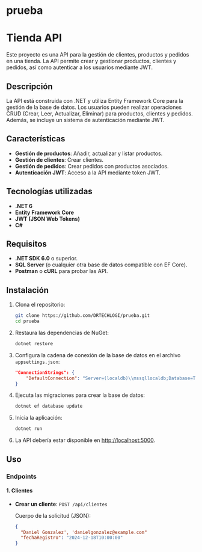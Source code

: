 # prueba
# Tienda API

Este proyecto es una API para la gestión de clientes, productos y pedidos en una tienda. La API permite crear y gestionar productos, clientes y pedidos, así como autenticar a los usuarios mediante JWT.

## Descripción

La API está construida con .NET y utiliza Entity Framework Core para la gestión de la base de datos. Los usuarios pueden realizar operaciones CRUD (Crear, Leer, Actualizar, Eliminar) para productos, clientes y pedidos. Además, se incluye un sistema de autenticación mediante JWT.

## Características

- **Gestión de productos**: Añadir, actualizar y listar productos.
- **Gestión de clientes**: Crear clientes.
- **Gestión de pedidos**: Crear pedidos con productos asociados.
- **Autenticación JWT**: Acceso a la API mediante token JWT.

## Tecnologías utilizadas

- **.NET 6**
- **Entity Framework Core**
- **JWT (JSON Web Tokens)**
- **C#**

## Requisitos

- **.NET SDK 6.0** o superior.
- **SQL Server** (o cualquier otra base de datos compatible con EF Core).
- **Postman** o **cURL** para probar las API.

## Instalación

1. Clona el repositorio:

    ```bash
    git clone https://github.com/DRTECHLOGI/prueba.git
    cd prueba
    ```

2. Restaura las dependencias de NuGet:

    ```bash
    dotnet restore
    ```

3. Configura la cadena de conexión de la base de datos en el archivo `appsettings.json`:

    ```json
    "ConnectionStrings": {
        "DefaultConnection": "Server=(localdb)\\mssqllocaldb;Database=TiendaDb;Trusted_Connection=True;"
    }
    ```

4. Ejecuta las migraciones para crear la base de datos:

    ```bash
    dotnet ef database update
    ```

5. Inicia la aplicación:

    ```bash
    dotnet run
    ```

6. La API debería estar disponible en [http://localhost:5000](http://localhost:5000).

## Uso

### Endpoints

#### 1. **Clientes**

- **Crear un cliente**: `POST /api/clientes`

  Cuerpo de la solicitud (JSON):
  ```json
  {
    "Daniel Gonzalez', 'danielgonzalez@example.com"
    "fechaRegistro": "2024-12-18T10:00:00"
  }
